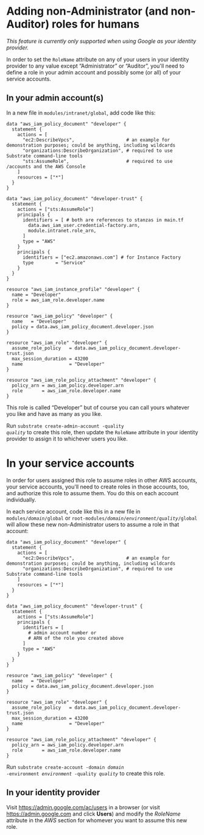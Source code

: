 # Adding non-Administrator (and non-Auditor) roles for humans

_This feature is currently only supported when using Google as your identity provider._

In order to set the `RoleName` attribute on any of your users in your identity provider to any value except &ldquo;Administrator&rdquo; or &ldquo;Auditor&rdquo;, you'll need to define a role in your admin account and possibly some (or all) of your service accounts.

## In your admin account(s)

In a new file in `modules/intranet/global`, add code like this:

    data "aws_iam_policy_document" "developer" {
      statement {
        actions = [
          "ec2:DescribeVpcs",                   # an example for demonstration purposes; could be anything, including wildcards
          "organizations:DescribeOrganization", # required to use Substrate command-line tools
          "sts:AssumeRole",                     # required to use /accounts and the AWS Console
        ]
        resources = ["*"]
      }
    }

    data "aws_iam_policy_document" "developer-trust" {
      statement {
        actions = ["sts:AssumeRole"]
        principals {
          identifiers = [ # both are references to stanzas in main.tf
            data.aws_iam_user.credential-factory.arn,
            module.intranet.role_arn,
          ]
          type = "AWS"
        }
        principals {
          identifiers = ["ec2.amazonaws.com"] # for Instance Factory
          type        = "Service"
        }
      }
    }

    resource "aws_iam_instance_profile" "developer" {
      name = "Developer"
      role = aws_iam_role.developer.name
    }

    resource "aws_iam_policy" "developer" {
      name   = "Developer"
      policy = data.aws_iam_policy_document.developer.json
    }

    resource "aws_iam_role" "developer" {
      assume_role_policy   = data.aws_iam_policy_document.developer-trust.json
      max_session_duration = 43200
      name                 = "Developer"
    }

    resource "aws_iam_role_policy_attachment" "developer" {
      policy_arn = aws_iam_policy.developer.arn
      role       = aws_iam_role.developer.name
    }

This role is called &ldquo;Developer&rdquo; but of course you can call yours whatever you like and have as many as you like.

Run <code>substrate create-admin-account -quality <em>quality</em></code> to create this role, then update the `RoleName` attribute in your identity provider to assign it to whichever users you like.

# In your service accounts

In order for users assigned this role to assume roles in other AWS accounts, your service accounts, you'll need to create roles in those accounts, too, and authorize this role to assume them. You do this on each account individually.

In each service account, code like this in a new file in <code>modules/<em>domain</em>/global</code> or <code>root-modules/<em>domain</em>/<em>environment</em>/<em>quality</em>/global</code> will allow these new non-Administrator users to assume a role in that account:

    data "aws_iam_policy_document" "developer" {
      statement {
        actions = [
          "ec2:DescribeVpcs",                   # an example for demonstration purposes; could be anything, including wildcards
          "organizations:DescribeOrganization", # required to use Substrate command-line tools
        ]
        resources = ["*"]
      }
    }

    data "aws_iam_policy_document" "developer-trust" {
      statement {
        actions = ["sts:AssumeRole"]
        principals {
          identifiers = [
            # admin account number or
            # ARN of the role you created above
          ]
          type = "AWS"
        }
      }
    }

    resource "aws_iam_policy" "developer" {
      name   = "Developer"
      policy = data.aws_iam_policy_document.developer.json
    }

    resource "aws_iam_role" "developer" {
      assume_role_policy   = data.aws_iam_policy_document.developer-trust.json
      max_session_duration = 43200
      name                 = "Developer"
    }

    resource "aws_iam_role_policy_attachment" "developer" {
      policy_arn = aws_iam_policy.developer.arn
      role       = aws_iam_role.developer.name
    }

Run <code>substrate create-account -domain <em>domain</em> -environment <em>environment</em> -quality <em>quality</em></code> to create this role.

## In your identity provider

Visit <https://admin.google.com/ac/users> in a browser (or visit <https://admin.google.com> and click **Users**) and modify the _RoleName_ attribute in the _AWS_ section for whomever you want to assume this new role.
